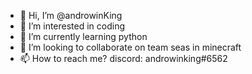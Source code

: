 - 👋 Hi, I’m @androwinKing
- 👀 I’m interested in coding
- 🌱 I’m currently learning python
- 💞️ I’m looking to collaborate on team seas in minecraft
- 📫 How to reach me? discord: androwinking#6562

<!---
androwinKing/androwinKing is a ✨ special ✨ repository because its `README.md` (this file) appears on your GitHub profile.
You can click the Preview link to take a look at your changes.
--->
